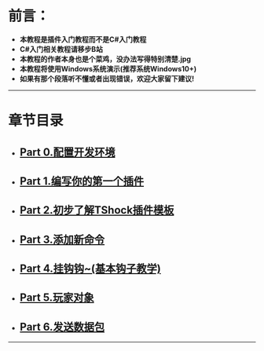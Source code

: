 # 前言：

* ****本教程是插件入门教程而不是C#入门教程****
* ****C#入门相关教程请移步B站****
* ****本教程的作者本身也是个菜鸡，没办法写得特别清楚.jpg****
* ****本教程将使用Windows系统演示\(推荐系统Windows10+\)****
* ****如果有那个段落听不懂或者出现错误，欢迎大家留下建议\!****

* * *
# **章节目录**  

* ## [Part 0.配置开发环境](Document/Part0.md)​
* ## [Part 1.编写你的第一个插件](Document/Part1.md)​
* ## [Part 2.初步了解TShock插件模板](Document/Part2.md)​
* ## [Part 3.添加新命令](Document/Part3.md)​
* ## [Part 4.挂钩钩\~\(基本钩子教学\)](Document/Part4.md)​
* ## [Part 5.玩家对象](Document/Part5.md)​
* ## [Part 6.发送数据包](Document/Part6.md)​

* * *
